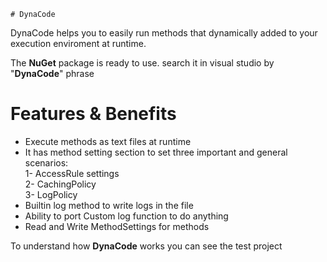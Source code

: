     # DynaCode
DynaCode helps you to easily run methods that dynamically added to your execution enviroment at runtime.

The **NuGet** package is ready to use. search it in visual studio by "**DynaCode**" phrase

# Features & Benefits
 - Execute methods as text files at runtime
 - It has method setting section to set three important and general scenarios:<br />
	1- AccessRule settings<br />
	2- CachingPolicy<br />
	3- LogPolicy<br />
- Builtin log method to write logs in the file
- Ability to port Custom log function to do anything
- Read and Write MethodSettings for methods


To understand how **DynaCode** works you can see the test project
